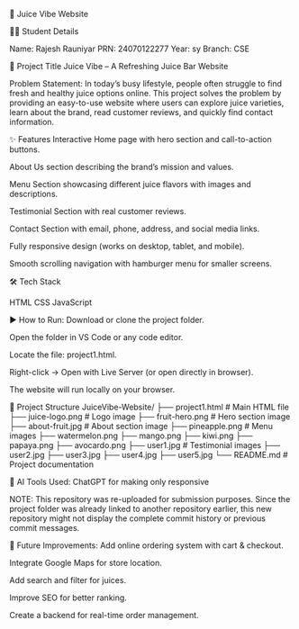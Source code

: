 🍹 Juice Vibe Website

👨‍🎓 Student Details

Name: Rajesh Rauniyar
PRN: 24070122277
Year: sy
Branch: CSE

📝 Project Title
Juice Vibe – A Refreshing Juice Bar Website

 Problem Statement:
In today’s busy lifestyle, people often struggle to find fresh and healthy juice options online. This project solves the problem by providing an easy-to-use website where users can explore juice varieties, learn about the brand, read customer reviews, and quickly find contact information.

✨ Features
Interactive Home page with hero section and call-to-action buttons.

About Us section describing the brand’s mission and values.

Menu Section showcasing different juice flavors with images and descriptions.

Testimonial Section with real customer reviews.

Contact Section with email, phone, address, and social media links.

Fully responsive design (works on desktop, tablet, and mobile).

Smooth scrolling navigation with hamburger menu for smaller screens.

🛠 Tech Stack

HTML
CSS
JavaScript

▶️ How to Run:
Download or clone the project folder.

Open the folder in VS Code or any code editor.

Locate the file: project1.html.

Right-click → Open with Live Server (or open directly in browser).

The website will run locally on your browser.

📂 Project Structure
JuiceVibe-Website/
├── project1.html       # Main HTML file
├── juice-logo.png      # Logo image
├── fruit-hero.png      # Hero section image
├── about-fruit.jpg     # About section image
├── pineapple.png       # Menu images
├── watermelon.png
├── mango.png
├── kiwi.png
├── papaya.png
├── avocardo.png
├── user1.jpg           # Testimonial images
├── user2.jpg
├── user3.jpg
├── user4.jpg
├── user5.jpg
└── README.md           # Project documentation


🤖 AI Tools Used:
ChatGPT for making only responsive

NOTE:
This repository was re-uploaded for submission purposes. Since the project folder was already linked to another repository earlier, this new repository might not display the complete commit history or previous commit messages.

🚀 Future Improvements:
Add online ordering system with cart & checkout.

Integrate Google Maps for store location.

Add search and filter for juices.

Improve SEO for better ranking.

Create a backend for real-time order management.

